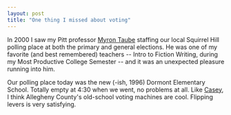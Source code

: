 ```yaml
---
layout: post
title: "One thing I missed about voting"
---
```




In 2000 I saw my Pitt professor <a href="http://www.english.pitt.edu/alumni/endowments.html">Myron Taube</a> staffing our local Squirrel Hill polling place at both the primary and general elections. He was one of my favorite (and best remembered) teachers -- Intro to Fiction Writing, during my Most Productive College Semester -- and it was an unexpected pleasure running into him.

<p>Our polling place today was the new (-ish, 1996) Dormont Elementary School. Totally empty at 4:30 when we went, no problems at all. Like <a href="http://caseywest.com/journal/archives/003606.html">Casey</a>, I think Allegheny County's old-school voting machines are cool. Flipping levers is very satisfying.


